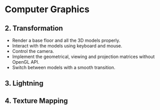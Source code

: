 # Computer Graphics

## 2. Transformation
  - Render a base floor and all the 3D models properly.
  - Interact with the models using keyboard and mouse.
  - Control the camera.
  - Implement the geometrical, viewing and projection matrices without OpenGL API.
  - Switch between models with a smooth transition.
## 3. Lightning
## 4. Texture Mapping

